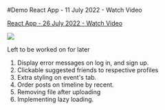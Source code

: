 #Demo
React App - 11 July 2022 - Watch Video

<a href="https://www.loom.com/share/29012f2a24df4ae3a585f0d1bdee4b72">
    <p>React App - 26 July 2022 - Watch Video</p>
    <img style="max-width:300px;" src="https://cdn.loom.com/sessions/thumbnails/29012f2a24df4ae3a585f0d1bdee4b72-with-play.gif">
  </a>

Left to be worked on for later

1. Display error messages on log in, and sign up.
2. Clickable suggested friends to respective profiles
3. Extra styling on event's tab.
4. Order posts on timeline by recent.
5. Removing file after uploading
6. Implementing lazy loading.
